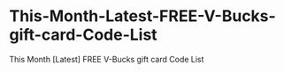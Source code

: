 # This-Month-Latest-FREE-V-Bucks-gift-card-Code-List
This Month [Latest] FREE V-Bucks gift card Code List
